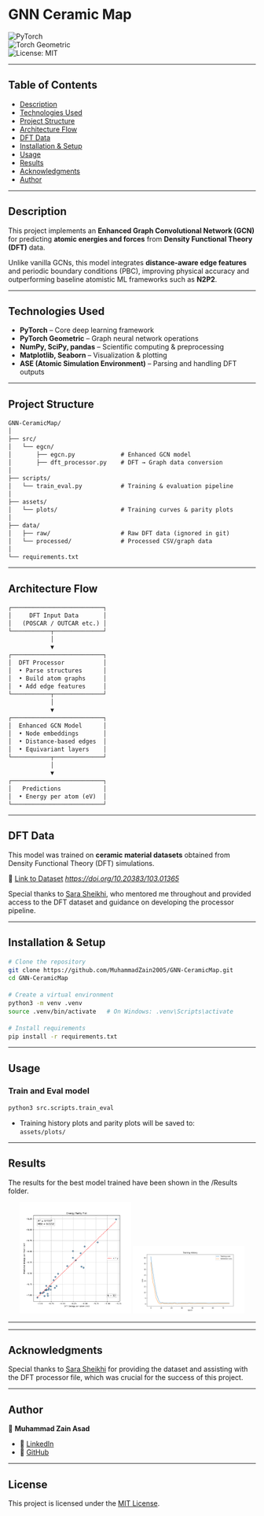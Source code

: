 # GNN Ceramic Map

![PyTorch](https://img.shields.io/badge/Framework-PyTorch-red?logo=pytorch)  
![Torch Geometric](https://img.shields.io/badge/Graph%20Library-PyTorch%20Geometric-green)  
![License: MIT](https://img.shields.io/badge/License-MIT-blue.svg)  

---

## Table of Contents  
- [Description](#description)  
- [Technologies Used](#technologies-used)  
- [Project Structure](#project-structure)  
- [Architecture Flow](#architecture-flow)  
- [DFT Data](#dft-data)  
- [Installation & Setup](#installation--setup)  
- [Usage](#usage)  
- [Results](#results)  
- [Acknowledgments](#acknowledgments)  
- [Author](#author)  

---

## Description  
This project implements an **Enhanced Graph Convolutional Network (GCN)** for predicting **atomic energies and forces** from **Density Functional Theory (DFT)** data.  

Unlike vanilla GCNs, this model integrates **distance-aware edge features** and periodic boundary conditions (PBC), improving physical accuracy and outperforming baseline atomistic ML frameworks such as **N2P2**.  

---

## Technologies Used  
- **PyTorch** – Core deep learning framework  
- **PyTorch Geometric** – Graph neural network operations  
- **NumPy, SciPy, pandas** – Scientific computing & preprocessing  
- **Matplotlib, Seaborn** – Visualization & plotting  
- **ASE (Atomic Simulation Environment)** – Parsing and handling DFT outputs  

---

## Project Structure 
```
GNN-CeramicMap/
│
├── src/
│   └── egcn/
│       ├── egcn.py             # Enhanced GCN model
│       ├── dft_processor.py    # DFT → Graph data conversion
│
├── scripts/
│   └── train_eval.py           # Training & evaluation pipeline
│
├── assets/
│   └── plots/                  # Training curves & parity plots
│
├── data/
│   ├── raw/                    # Raw DFT data (ignored in git)
│   └── processed/              # Processed CSV/graph data
│
└── requirements.txt
```

---

## Architecture Flow
```
┌──────────────────────────┐
│     DFT Input Data       │
│   (POSCAR / OUTCAR etc.) │
└───────────┬──────────────┘
            │
            ▼
┌──────────────────────────┐
│  DFT Processor           │
│  • Parse structures      │
│  • Build atom graphs     │
│  • Add edge features     │
└───────────┬──────────────┘
            │
            ▼
┌──────────────────────────┐
│  Enhanced GCN Model      │
│  • Node embeddings       │
│  • Distance-based edges  │
│  • Equivariant layers    │
└───────────┬──────────────┘
            │
            ▼
┌──────────────────────────┐
│   Predictions            │
│  • Energy per atom (eV)  │
└──────────────────────────┘
```
---

## DFT Data  
This model was trained on **ceramic material datasets** obtained from Density Functional Theory (DFT) simulations.  

🔗 [Link to Dataset](#) *https://doi.org/10.20383/103.01365*

Special thanks to [Sara Sheikhi](https://github.com/s-sheikhi), who mentored me throughout and provided access to the DFT dataset and guidance on developing the processor pipeline.  

---
## Installation & Setup  

```bash
# Clone the repository
git clone https://github.com/MuhammadZain2005/GNN-CeramicMap.git
cd GNN-CeramicMap

# Create a virtual environment
python3 -m venv .venv
source .venv/bin/activate   # On Windows: .venv\Scripts\activate

# Install requirements
pip install -r requirements.txt
```
---
## Usage

### Train and Eval model  
```bash
python3 src.scripts.train_eval
```


- Training history plots and parity plots will be saved to:  
  `assets/plots/`

---

## Results  

The results for the best model trained have been shown in the /Results folder. 

<p align="center">
  <img src="Results/energy_parity_plot.png" alt="Energy Parity Plot" width="45%"/>
  <img src="Results/training_plot.png" alt="Training History" width="45%"/>
</p>

---
---

## Acknowledgments  
Special thanks to [Sara Sheikhi](https://github.com/s-sheikhi) for providing the dataset and assisting with the DFT processor file, which was crucial for the success of this project.  

---

## Author  
👤 **Muhammad Zain Asad**  
- 🔗 [LinkedIn](https://www.linkedin.com/in/muhammad-zain-asad-94316b286/)  
- 🔗 [GitHub](https://github.com/MuhammadZain2005)  

---

## License  
This project is licensed under the [MIT License](LICENSE). 
